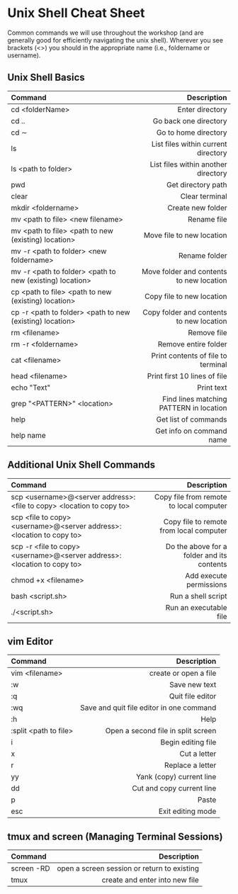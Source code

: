 # Unix Shell Cheat Sheet

Common commands we will use throughout the workshop (and are generally good for efficiently navigating the unix shell). Wherever you see brackets (\<\>) you should in the appropriate name (i.e., foldername or username).

## Unix Shell Basics

| Command | Description |
| :------ | ----------: | 
| cd \<folderName\> | Enter directory |
| cd .. | Go back one directory |
| cd ∼ |Go to home directory |
| ls | List files within current directory |
| ls \<path to folder\> | List files within another directory |
| pwd | Get directory path |
| clear | Clear terminal |
| mkdir \<foldername\> | Create new folder |
| mv \<path to file\> \<new filename\>| Rename file |
| mv \<path to file\> \<path to new (existing) location\> | Move file to new location |
| mv -r \<path to folder\> \<new foldername\>| Rename folder |
| mv -r \<path to folder\> \<path to new (existing) location\> | Move folder and contents to new location |
| cp \<path to file\> \<path to new (existing) location\> | Copy file to new location |
| cp -r \<path to folder\> \<path to new (existing) location\> | Copy folder and contents to new location |
| rm \<filename\> | Remove file |
| rm -r \<foldername\> | Remove entire folder |
| cat \<filename\> | Print contents of file to terminal |
| head \<filename\> | Print first 10 lines of file |
| echo "Text" | Print text |
| grep "\<PATTERN\>" \<location\> | Find lines matching PATTERN in location |
| help | Get list of commands |
| help name | Get info on command name |

## Additional Unix Shell Commands

| Command | Description | 
| :------ | ----------: | 
| scp \<username\>@\<server address\>:\<file to copy\> \<location to copy to\> | Copy file from remote to local computer |
| scp \<file to copy\> \<username\>@\<server address\>:\<location to copy to\> | Copy file to remote from local computer |
| scp -r \<file to copy\> \<username\>@\<server address\>:\<location to copy to\> | Do the above for a folder and its contents |
| chmod +x \<filename\> | Add execute permissions |
| bash \<script.sh\> | Run a shell script |
| ./\<script.sh\> | Run an executable file |

## vim Editor

| Command | Description |
| :------ | ----------: | 
| vim \<filename\> | create or open a file |
| :w | Save new text |
| :q | Quit file editor |
| :wq | Save and quit file editor in one command |
| :h | Help |
| :split \<path to file\> | Open a second file in split screen |
| i | Begin editing file |
| x | Cut a letter |
| r | Replace a letter |
| yy | Yank (copy) current line |
| dd | Cut and copy current line |
| p | Paste |
| esc | Exit editing mode |

## tmux and screen (Managing Terminal Sessions)

| Command | Description |
| :------ | ----------: | 
| screen -RD | open a screen session or return to existing |
| tmux | create and enter into new file |



